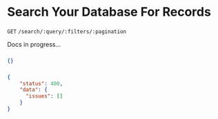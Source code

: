 # Search Your Database For Records

`GET` `/search/:query/:filters/:pagination`

Docs in progress...

### <Badge type="tip" text="Success Response:" />

```json
{}
```

### <Badge type="danger" text="Error Response:" />

```json
{
    "status": 400,
    "data": {
      "issues": []
    }
}
```

